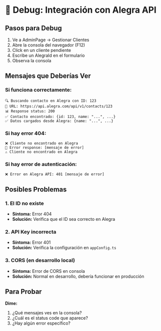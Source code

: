 # 🐛 Debug: Integración con Alegra API

## Pasos para Debug

1. Ve a AdminPage → Gestionar Clientes
2. Abre la consola del navegador (F12)
3. Click en un cliente pendiente
4. Escribe un AlegraId en el formulario
5. Observa la consola

## Mensajes que Deberías Ver

### Si funciona correctamente:
```
🔍 Buscando contacto en Alegra con ID: 123
🔗 URL: https://api.alegra.com/api/v1/contacts/123
📊 Response status: 200
✅ Contacto encontrado: {id: 123, name: "...", ...}
✅ Datos cargados desde Alegra: {name: "...", ...}
```

### Si hay error 404:
```
❌ Cliente no encontrado en Alegra
📄 Error response: [mensaje de error]
⚠️ Cliente no encontrado en Alegra
```

### Si hay error de autenticación:
```
❌ Error en Alegra API: 401 [mensaje de error]
```

## Posibles Problemas

### 1. El ID no existe
- **Síntoma:** Error 404
- **Solución:** Verifica que el ID sea correcto en Alegra

### 2. API Key incorrecta
- **Síntoma:** Error 401
- **Solución:** Verifica la configuración en `appConfig.ts`

### 3. CORS (en desarrollo local)
- **Síntoma:** Error de CORS en consola
- **Solución:** Normal en desarrollo, debería funcionar en producción

## Para Probar

**Dime:**
1. ¿Qué mensajes ves en la consola?
2. ¿Cuál es el status code que aparece?
3. ¿Hay algún error específico?

